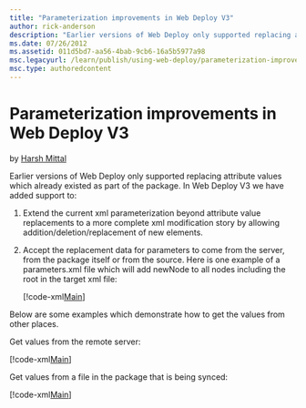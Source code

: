 ```yaml
---
title: "Parameterization improvements in Web Deploy V3"
author: rick-anderson
description: "Earlier versions of Web Deploy only supported replacing attribute values which already existed as part of the package. In Web Deploy V3 we have added support..."
ms.date: 07/26/2012
ms.assetid: 011d5bd7-aa56-4bab-9cb6-16a5b5977a98
msc.legacyurl: /learn/publish/using-web-deploy/parameterization-improvements-in-web-deploy-v3
msc.type: authoredcontent
---
```

Parameterization improvements in Web Deploy V3
====================
by [Harsh Mittal](https://twitter.com/harshmittal)

Earlier versions of Web Deploy only supported replacing attribute values which already existed as part of the package. In Web Deploy V3 we have added support to:

1. Extend the current xml parameterization beyond attribute value replacements to a more complete xml modification story by allowing addition/deletion/replacement of new elements.
2. Accept the replacement data for parameters to come from the server, from the package itself or from the source. Here is one example of a parameters.xml file which will add newNode to all nodes including the root in the target xml file:

	[!code-xml[Main](parameterization-improvements-in-web-deploy-v3/samples/sample1.xml)]


Below are some examples which demonstrate how to get the values from other places.

Get values from the remote server: 

[!code-xml[Main](parameterization-improvements-in-web-deploy-v3/samples/sample2.xml)]


Get values from a file in the package that is being synced:

[!code-xml[Main](parameterization-improvements-in-web-deploy-v3/samples/sample3.xml)]
